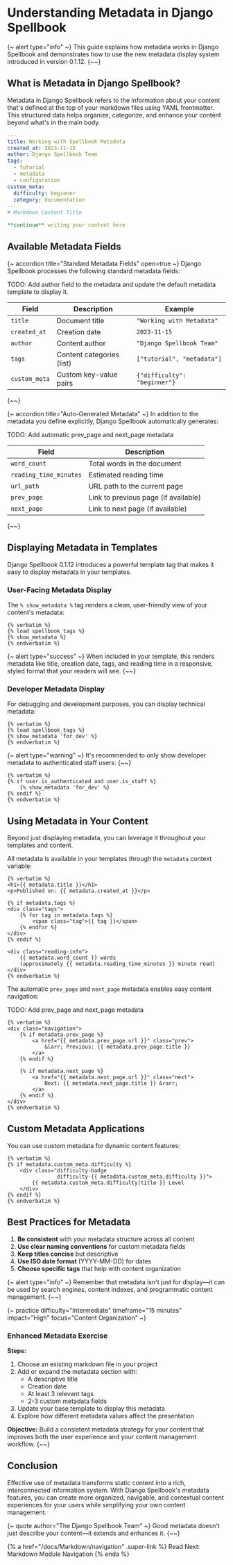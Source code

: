 # Understanding Metadata in Django Spellbook

{~ alert type="info" ~}
This guide explains how metadata works in Django Spellbook and demonstrates how to use the new metadata display system introduced in version 0.1.12.
{~~}

## What is Metadata in Django Spellbook?

Metadata in Django Spellbook refers to the information about your content that's defined at the top of your markdown files using YAML frontmatter. This structured data helps organize, categorize, and enhance your content beyond what's in the main body.

```yaml
---
title: Working with Spellbook Metadata
created_at: 2023-11-15
author: Django Spellbook Team
tags:
  - tutorial
  - metadata
  - configuration
custom_meta:
  difficulty: beginner
  category: documentation
---
# Markdown Content Title

**continue** writing your content here
```

## Available Metadata Fields

{~ accordion title="Standard Metadata Fields" open=true ~}
Django Spellbook processes the following standard metadata fields:

TODO: Add author field to the metadata and update the default metadata template to display it.

| Field | Description | Example |
|-------|-------------|---------|
| `title` | Document title | `"Working with Metadata"` |
| `created_at` | Creation date | `2023-11-15` |
| `author` | Content author | `"Django Spellbook Team"` |
| `tags` | Content categories (list) | `["tutorial", "metadata"]` |
| `custom_meta` | Custom key-value pairs | `{"difficulty": "beginner"}` |
{~~}

{~ accordion title="Auto-Generated Metadata" ~}
In addition to the metadata you define explicitly, Django Spellbook automatically generates:

TODO: Add automatic prev_page and next_page metadata

| Field | Description |
|-------|-------------|
| `word_count` | Total words in the document |
| `reading_time_minutes` | Estimated reading time |
| `url_path` | URL path to the current page |
| `prev_page` | Link to previous page (if available) |
| `next_page` | Link to next page (if available) |
{~~}

## Displaying Metadata in Templates

Django Spellbook 0.1.12 introduces a powerful template tag that makes it easy to display metadata in your templates.

### User-Facing Metadata Display

The `% show_metadata %` tag renders a clean, user-friendly view of your content's metadata:

```django
{% verbatim %}
{% load spellbook_tags %}
{% show_metadata %}
{% endverbatim %}
```

{~ alert type="success" ~}
When included in your template, this renders metadata like title, creation date, tags, and reading time in a responsive, styled format that your readers will see.
{~~}

### Developer Metadata Display

For debugging and development purposes, you can display technical metadata:

```django
{% verbatim %}
{% load spellbook_tags %}
{% show_metadata 'for_dev' %}
{% endverbatim %}
```

{~ alert type="warning" ~}
It's recommended to only show developer metadata to authenticated staff users:
{~~}

```django
{% verbatim %}
{% if user.is_authenticated and user.is_staff %}
    {% show_metadata 'for_dev' %}
{% endif %}
{% endverbatim %}
```

## Using Metadata in Your Content

Beyond just displaying metadata, you can leverage it throughout your templates and content.

All metadata is available in your templates through the `metadata` context variable:

```django
{% verbatim %}
<h1>{{ metadata.title }}</h1>
<p>Published on: {{ metadata.created_at }}</p>

{% if metadata.tags %}
<div class="tags">
    {% for tag in metadata.tags %}
        <span class="tag">{{ tag }}</span>
    {% endfor %}
</div>
{% endif %}

<div class="reading-info">
    {{ metadata.word_count }} words 
    (approximately {{ metadata.reading_time_minutes }} minute read)
</div>
{% endverbatim %}
```

The automatic `prev_page` and `next_page` metadata enables easy content navigation:

TODO: Add prev_page and next_page metadata

```django
{% verbatim %}
<div class="navigation">
    {% if metadata.prev_page %}
        <a href="{{ metadata.prev_page.url }}" class="prev">
            &larr; Previous: {{ metadata.prev_page.title }}
        </a>
    {% endif %}
    
    {% if metadata.next_page %}
        <a href="{{ metadata.next_page.url }}" class="next">
            Next: {{ metadata.next_page.title }} &rarr;
        </a>
    {% endif %}
</div>
{% endverbatim %}
```

## Custom Metadata Applications

You can use custom metadata for dynamic content features:

```django
{% verbatim %}
{% if metadata.custom_meta.difficulty %}
    <div class="difficulty-badge 
                difficulty-{{ metadata.custom_meta.difficulty }}">
        {{ metadata.custom_meta.difficulty|title }} Level
    </div>
{% endif %}
{% endverbatim %}
```



## Best Practices for Metadata

1. **Be consistent** with your metadata structure across all content
2. **Use clear naming conventions** for custom metadata fields
3. **Keep titles concise** but descriptive
4. **Use ISO date format** (YYYY-MM-DD) for dates
5. **Choose specific tags** that help with content organization

{~ alert type="info" ~}
Remember that metadata isn't just for display—it can be used by search engines, content indexes, and programmatic content management.
{~~}

{~ practice difficulty="Intermediate" timeframe="15 minutes" impact="High" focus="Content Organization" ~}
### Enhanced Metadata Exercise

**Steps:**
1. Choose an existing markdown file in your project
2. Add or expand the metadata section with:
   - A descriptive title
   - Creation date
   - At least 3 relevant tags
   - 2-3 custom metadata fields
3. Update your base template to display this metadata
4. Explore how different metadata values affect the presentation

**Objective:**
Build a consistent metadata strategy for your content that improves both the user experience and your content management workflow.
{~~}

## Conclusion

Effective use of metadata transforms static content into a rich, interconnected information system. With Django Spellbook's metadata features, you can create more organized, navigable, and contextual content experiences for your users while simplifying your own content management.

{~ quote author="The Django Spellbook Team" ~}
Good metadata doesn't just describe your content—it extends and enhances it.
{~~}

{% a href="/docs/Markdown/navigation" .super-link %}
Read Next: Markdown Module Navigation
{% enda %}